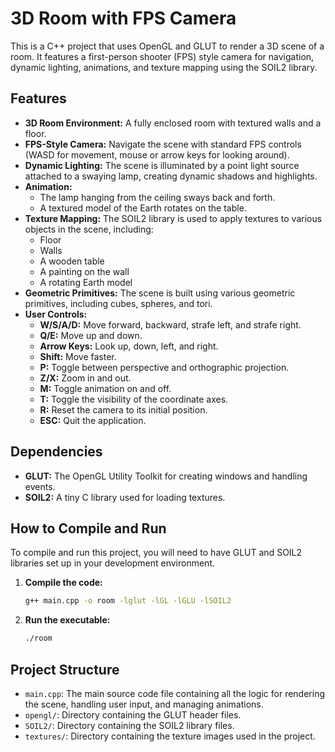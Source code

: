 # 3D Room with FPS Camera

This is a C++ project that uses OpenGL and GLUT to render a 3D scene of a room. It features a first-person shooter (FPS) style camera for navigation, dynamic lighting, animations, and texture mapping using the SOIL2 library.

## Features

*   **3D Room Environment:** A fully enclosed room with textured walls and a floor.
*   **FPS-Style Camera:** Navigate the scene with standard FPS controls (WASD for movement, mouse or arrow keys for looking around).
*   **Dynamic Lighting:** The scene is illuminated by a point light source attached to a swaying lamp, creating dynamic shadows and highlights.
*   **Animation:**
    *   The lamp hanging from the ceiling sways back and forth.
    *   A textured model of the Earth rotates on the table.
*   **Texture Mapping:** The SOIL2 library is used to apply textures to various objects in the scene, including:
    *   Floor
    *   Walls
    *   A wooden table
    *   A painting on the wall
    *   A rotating Earth model
*   **Geometric Primitives:** The scene is built using various geometric primitives, including cubes, spheres, and tori.
*   **User Controls:**
    *   **W/S/A/D:** Move forward, backward, strafe left, and strafe right.
    *   **Q/E:** Move up and down.
    *   **Arrow Keys:** Look up, down, left, and right.
    *   **Shift:** Move faster.
    *   **P:** Toggle between perspective and orthographic projection.
    *   **Z/X:** Zoom in and out.
    *   **M:** Toggle animation on and off.
    *   **T:** Toggle the visibility of the coordinate axes.
    *   **R:** Reset the camera to its initial position.
    *   **ESC:** Quit the application.

## Dependencies

*   **GLUT:** The OpenGL Utility Toolkit for creating windows and handling events.
*   **SOIL2:** A tiny C library used for loading textures.

## How to Compile and Run

To compile and run this project, you will need to have GLUT and SOIL2 libraries set up in your development environment.

1.  **Compile the code:**
    ```bash
    g++ main.cpp -o room -lglut -lGL -lGLU -lSOIL2
    ```
2.  **Run the executable:**
    ```bash
    ./room
    ```

## Project Structure

*   `main.cpp`: The main source code file containing all the logic for rendering the scene, handling user input, and managing animations.
*   `opengl/`: Directory containing the GLUT header files.
*   `SOIL2/`: Directory containing the SOIL2 library files.
*   `textures/`: Directory containing the texture images used in the project.
